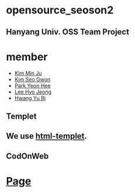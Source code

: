# opensource_seoson2

Hanyang Univ. OSS Team Project
---------------------------------
# member
* [Kim Min Ju](https://github.com/KIMMINJU1)
* [Kim Seo Gwon](https://github.com/KSG072)
* [Park Yeon Hee](https://github.com/park4608)
* [Lee Hyo Jeong](https://github.com/hyo-me)
* [Hwang Yu Bi](https://github.com/ub1210)

Templet
----------------------------------
## We use [html-templet](https://html5up.net/prologue).

CodOnWeb
----------------------------------
# [Page](https://erica.codeonweb.com/circle/@supercat)
